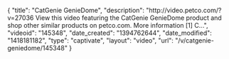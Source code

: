 {
    "title": "CatGenie GenieDome",
    "description": "http:\/\/video.petco.com\/?v=27036 View this video featuring the CatGenie GenieDome product and shop other similar products on petco.com. More information [1] C...",
    "videoid": "145348",
    "date_created": "1394762644",
    "date_modified": "1418181182",
    "type": "captivate",
    "layout": "video",
    "url": "\/v\/catgenie-geniedome\/145348"
}